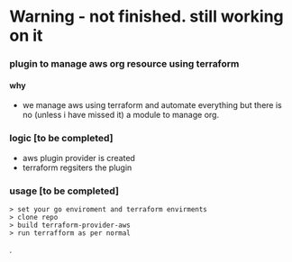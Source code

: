 
# Warning - not finished. still working on it


###  plugin to manage aws org resource using terraform 


#### why
 
  - we manage aws using terraform and automate everything but there is no (unless i have missed it) a module to manage org.
    

### logic  [to be completed]
    
    
   -  aws plugin provider  is created 
   -  terraform regsiters the plugin 


### usage [to be completed]
 
 
    > set your go enviroment and terraform envirments  
    > clone repo
    > build terraform-provider-aws
    > run terrafform as per normal
 
 
.
